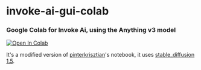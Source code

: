 # invoke-ai-gui-colab

### Google Colab for Invoke Ai, using the Anything v3 model
[![Open In Colab](https://colab.research.google.com/assets/colab-badge.svg)](https://colab.research.google.com/github/Lycantant/invoke-ai-gui-colab/blob/main/notebooks/invoke_ai_gui_colab_anything_v3.ipynb)

It's a modified version of [pinterkrisztian](https://github.com/pinterkrisztian/invoke-ai-gui-colab)'s notebook, it uses [stable_diffusion 1.5](https://huggingface.co/runwayml/stable-diffusion-v1-5).
